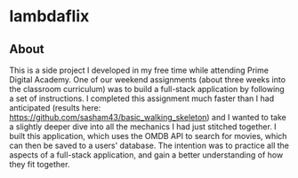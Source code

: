 # lambdaflix

## About
This is a side project I developed in my free time while attending Prime Digital Academy.  One of our weekend assignments (about three weeks into the classroom curriculum) was to build a full-stack application by following a set of instructions.  I completed this assignment much faster than I had anticipated (results here: https://github.com/sasham43/basic_walking_skeleton) and I wanted to take a slightly deeper dive into all the mechanics I had just stitched together.  I built this application, which uses the OMDB API to search for movies, which can then be saved to a users' database.  The intention was to practice all the aspects of a full-stack application, and gain a better understanding of how they fit together.
